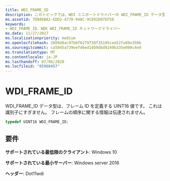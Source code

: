 ```yaml
---
title: WDI_FRAME_ID
description: このトピックでは、WDI ミニポートドライバーの WDI_FRAME_ID データ型について説明します。
ms.assetid: 7D886BA2-EDD2-4770-948C-9C891D07EF58
keywords:
- WDI_FRAME_ID、WDK WDI_FRAME_ID ネットワークドライバー
ms.date: 11/27/2017
ms.localizationpriority: medium
ms.openlocfilehash: 2889d8ac97bbf6279730f35105cee52fa89e350b
ms.sourcegitcommit: ca5045a739eefd6ed14b9dbd9249b335e090c4e9
ms.translationtype: MT
ms.contentlocale: ja-JP
ms.lasthandoff: 07/06/2020
ms.locfileid: "85968457"
---
```

# <a name="wdi_frame_id"></a>WDI_FRAME_ID

WDI_FRAME_ID データ型は、フレーム ID を定義する UINT16 値です。 これは識別子にすぎません。 フレームの順序に関する情報は伝達されません。

```c++
typedef UINT16 WDI_FRAME_ID;
```

## <a name="requirements"></a>要件

**サポートされている最低限のクライアント**: Windows 10

**サポートされている最小サーバー**: Windows server 2016

**ヘッダー**: Dot11wdi


